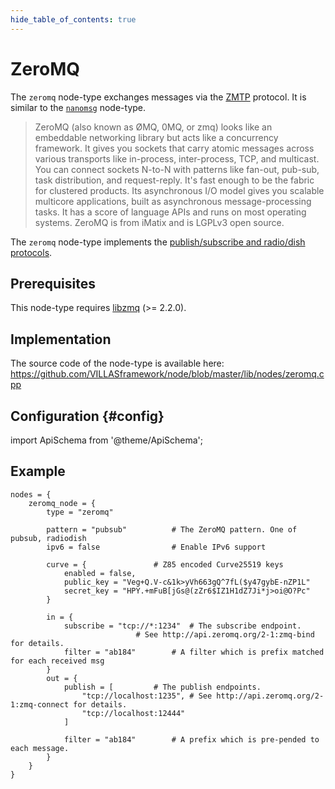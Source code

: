 ```yaml
---
hide_table_of_contents: true
---
```


# ZeroMQ

The `zeromq` node-type exchanges messages via the [ZMTP](https://rfc.zeromq.org/spec:23/ZMTP/) protocol.
It is similar to the [`nanomsg`](nanomsg.md) node-type.

> ZeroMQ (also known as ØMQ, 0MQ, or zmq) looks like an embeddable networking library but acts like a concurrency framework. It gives you sockets that carry atomic messages across various transports like in-process, inter-process, TCP, and multicast. You can connect sockets N-to-N with patterns like fan-out, pub-sub, task distribution, and request-reply. It's fast enough to be the fabric for clustered products. Its asynchronous I/O model gives you scalable multicore applications, built as asynchronous message-processing tasks. It has a score of language APIs and runs on most operating systems. ZeroMQ is from iMatix and is LGPLv3 open source.

The `zeromq` node-type implements the [publish/subscribe and radio/dish protocols](http://api.zeromq.org/4-2:zmq-socket).

## Prerequisites

This node-type requires [libzmq](http://zeromq.org) (>= 2.2.0).

## Implementation

The source code of the node-type is available here:
https://github.com/VILLASframework/node/blob/master/lib/nodes/zeromq.cpp

## Configuration {#config}

import ApiSchema from '@theme/ApiSchema';

<ApiSchema id="node" example pointer="#/components/schemas/websocket" />

## Example

``` url="external/node/etc/examples/nodes/zeromq.conf" title="node/etc/examples/nodes/zeromq.conf"
nodes = {
	zeromq_node = {
		type = "zeromq"

		pattern = "pubsub"			# The ZeroMQ pattern. One of pubsub, radiodish
		ipv6 = false				# Enable IPv6 support

		curve = {				# Z85 encoded Curve25519 keys
			enabled = false,
			public_key = "Veg+Q.V-c&1k>yVh663gQ^7fL($y47gybE-nZP1L"
			secret_key = "HPY.+mFuB[jGs@(zZr6$IZ1H1dZ7Ji*j>oi@O?Pc"
		}

		in = {
			subscribe = "tcp://*:1234"	# The subscribe endpoint.
							# See http://api.zeromq.org/2-1:zmq-bind for details.
			filter = "ab184"		# A filter which is prefix matched for each received msg
		}
		out = {
			publish = [			# The publish endpoints.
				"tcp://localhost:1235",	# See http://api.zeromq.org/2-1:zmq-connect for details.
				"tcp://localhost:12444"
			]

			filter = "ab184"		# A prefix which is pre-pended to each message.
		}
	}
}
```

